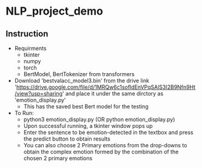 # NLP_project_demo

## Instruction
- Requirments
  - tkinter
  - numpy
  - torch
  - BertModel, BertTokenizer from transformers
- Download 'bestvalacc_model3.bin' from the drive link 'https://drive.google.com/file/d/1MRQw6c1sofIdEnVPqSAlS3I2B9Nfn9Ht/view?usp=sharing' and place it under the same dirctory as 'emotion_display.py'
  - This has the saved best Bert model for the testing
- To Run:
  - python3 emotion_display.py (OR python emotion_display.py)
  - Upon successful running, a tkinter window pops up
  - Enter the sentence to be emotion-detected in the textbox and press the predict button to obtain results
  - You can also choose 2 Primary emotions from the drop-downs to obtain the complex emotion formed by the combination of the chosen 2 primary emotions
